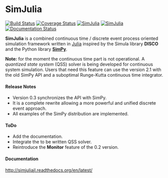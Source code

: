 SimJulia
========

[![Build Status](https://travis-ci.org/BenLauwens/SimJulia.jl.svg?branch=master)](https://travis-ci.org/BenLauwens/SimJulia.jl)
[![Coverage Status](https://coveralls.io/repos/BenLauwens/SimJulia.jl/badge.svg?branch=master)](https://coveralls.io/r/BenLauwens/SimJulia.jl?branch=master)
[![SimJulia](http://pkg.julialang.org/badges/SimJulia_release.svg)](http://pkg.julialang.org/?pkg=SimJulia&ver=release)
[![SimJulia](http://pkg.julialang.org/badges/SimJulia_nightly.svg)](http://pkg.julialang.org/?pkg=SimJulia&ver=nightly)
[![Documentation Status](https://readthedocs.org/projects/simjuliajl/badge/?version=latest)](https://readthedocs.org/projects/simjuliajl/?badge=latest)

**SimJulia** is a combined continuous time / discrete event process oriented simulation framework written in [Julia](http://julialang.org) inspired by the Simula library **DISCO** and the Python library [**SimPy**](http://simpy.sourceforge.net/).

**Note:** for the moment the continuous time part is not operational. A *quantized state system* (QSS) solver is being developed for continuous system simulation. Users that need this feature can use the version 2.1 with the old SimPy API and a suboptimal Runge-Kutta continuous time integrator.

#### Release Notes

* Version 0.3 synchronizes the API with SimPy.
* It is a complete rewrite allowing a more powerful and unified discrete event approach.
* All examples of the SimPy distribution are implemented.

#### ToDo

* Add the documentation.
* Integrate the to be written QSS solver.
* Reintroduce the **Monitor** feature of the 0.2 version.

#### Documentation

<http://simjuliajl.readthedocs.org/en/latest/>
